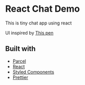 # React Chat Demo

This is tiny chat app using react

UI inspired by [This pen](https://codepen.io/mubangadv/pen/rXrOQa)

## Built with

- [Parcel](https://parceljs.org/)
- [React](https://reactjs.org/)
- [Styled Components](https://styled-components.com/)
- [Prettier](https://prettier.io/)
